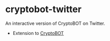# cryptobot-twitter
 An interactive version of CryptoBOT on Twitter.


- Extension to [CryptoBOT](https://twitter.com/crypto3ot)

